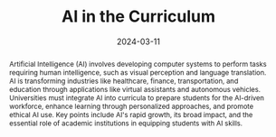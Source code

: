 ---
title: "AI in the Curriculum"
subtitle:: "Faculty of Business and Law Advisory Board"
location: Curtin University
address:
  street: 137 St Georges Terrace
  city: Perth
  region: WA
  postcode: '6000'
  country: Australia
summary: "Artificial Intelligence (AI) develops computer systems to perform tasks requiring human intelligence, transforming industries and necessitating its integration into university curricula to prepare students for an AI-driven future."
abstract: "Artificial Intelligence (AI) involves developing computer systems to perform tasks requiring human intelligence, such as visual perception and language translation. AI is transforming industries like healthcare, finance, transportation, and education through applications like virtual assistants and autonomous vehicles. Universities must integrate AI into curricula to prepare students for the AI-driven workforce, enhance learning through personalized approaches, and promote ethical AI use. Key points include AI's rapid growth, its broad impact, and the essential role of academic institutions in equipping students with AI skills."
date: '2024-03-11'
header:
  teaser: https://images.unsplash.com/photo-1501504905252-473c47e087f8
  overlay_image: https://images.unsplash.com/photo-1501504905252-473c47e087f8
  overlay_filter: 0.7
  caption: "Photo credit: [**Unsplash**](https://unsplash.com)"
date_end: '2024-03-11'
categories: [Artificial Intelligence, AI Integration, University Curriculum, AI Education, AI in Industry, Ethical AI, Faculty of Business and Law, Curtin University]
excerpt: ""

---